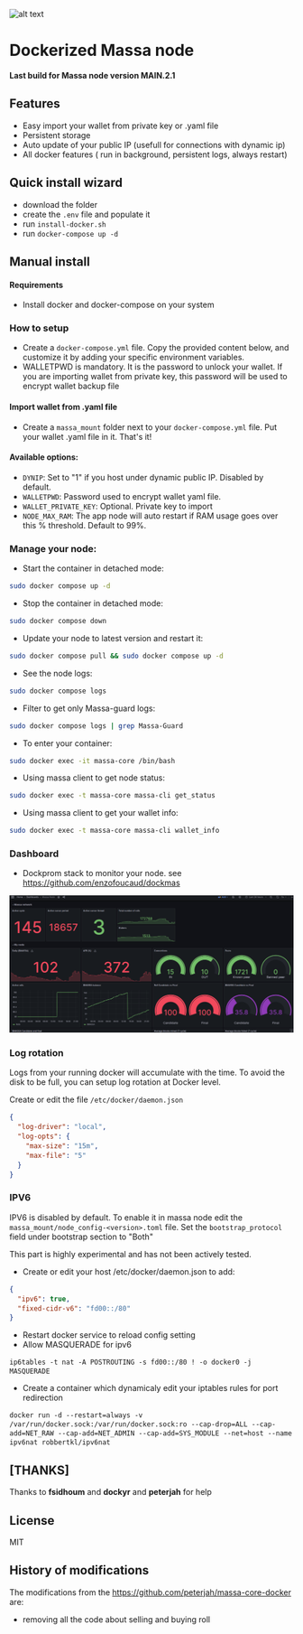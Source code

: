 ![alt text](https://d33wubrfki0l68.cloudfront.net/7df7d7a57a8dda3cc07aab16121b3e3990cf0893/16ccd/portfolio/massa.png)

# Dockerized Massa node

**Last build for Massa node version MAIN.2.1**

## Features

- Easy import your wallet from private key or .yaml file
- Persistent storage
- Auto update of your public IP (usefull for connections with dynamic ip)
- All docker features ( run in background, persistent logs, always restart)

## Quick install wizard

- download the folder
- create the `.env` file and populate it
- run `install-docker.sh`
- run `docker-compose up -d`

## Manual install

#### Requirements

- Install docker and docker-compose on your system

### How to setup

- Create a `docker-compose.yml` file. Copy the provided content below, and customize it by adding your specific environment variables.
- WALLETPWD is mandatory. It is the password to unlock your wallet. If you are importing wallet from private key, this password will be used to encrypt wallet backup file

#### Import wallet from .yaml file

- Create a `massa_mount` folder next to your `docker-compose.yml` file. Put your wallet .yaml file in it. That's it!

#### Available options:

- `DYNIP`: Set to "1" if you host under dynamic public IP. Disabled by default.
- `WALLETPWD`: Password used to encrypt wallet yaml file.
- `WALLET_PRIVATE_KEY`: Optional. Private key to import
- `NODE_MAX_RAM`: The app node will auto restart if RAM usage goes over this % threshold. Default to 99%.

### Manage your node:

- Start the container in detached mode:

```bash
sudo docker compose up -d
```

- Stop the container in detached mode:

```bash
sudo docker compose down
```

- Update your node to latest version and restart it:

```bash
sudo docker compose pull && sudo docker compose up -d
```

- See the node logs:

```bash
sudo docker compose logs
```

- Filter to get only Massa-guard logs:

```bash
sudo docker compose logs | grep Massa-Guard
```

- To enter your container:

```bash
sudo docker exec -it massa-core /bin/bash
```

- Using massa client to get node status:

```bash
sudo docker exec -t massa-core massa-cli get_status
```

- Using massa client to get your wallet info:

```bash
sudo docker exec -t massa-core massa-cli wallet_info
```

### Dashboard

- Dockprom stack to monitor your node.
  see https://github.com/enzofoucaud/dockmas

![image info](./img/dashboard.png)

### Log rotation

Logs from your running docker will accumulate with the time. To avoid the disk to be full, you can setup log rotation at Docker level.

Create or edit the file `/etc/docker/daemon.json`

```json
{
  "log-driver": "local",
  "log-opts": {
    "max-size": "15m",
    "max-file": "5"
  }
}
```

### IPV6

IPV6 is disabled by default.
To enable it in massa node edit the `massa_mount/node_config-<version>.toml` file. Set the `bootstrap_protocol` field under bootstrap section to "Both"

This part is highly experimental and has not been actively tested.

- Create or edit your host /etc/docker/daemon.json to add:

```json
{
  "ipv6": true,
  "fixed-cidr-v6": "fd00::/80"
}
```

- Restart docker service to reload config setting
- Allow MASQUERADE for ipv6

```console
ip6tables -t nat -A POSTROUTING -s fd00::/80 ! -o docker0 -j MASQUERADE
```

- Create a container which dynamicaly edit your iptables rules for port redirection

```console
docker run -d --restart=always -v /var/run/docker.sock:/var/run/docker.sock:ro --cap-drop=ALL --cap-add=NET_RAW --cap-add=NET_ADMIN --cap-add=SYS_MODULE --net=host --name ipv6nat robbertkl/ipv6nat
```

## [THANKS]

Thanks to **fsidhoum** and **dockyr** and **peterjah** for help

## License

MIT

## History of modifications

The modifications from the <https://github.com/peterjah/massa-core-docker> are:

- removing all the code about selling and buying roll
